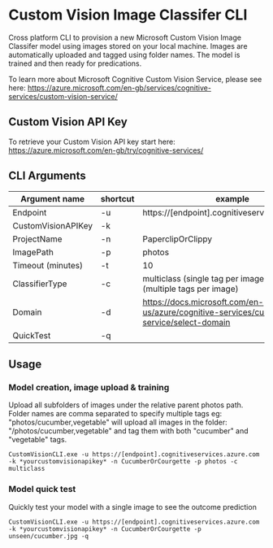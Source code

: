 # Custom Vision Image Classifer CLI
Cross platform CLI to provision a new Microsoft Custom Vision Image Classifer model using images stored on your local machine.  Images are automatically uploaded and tagged using folder names.  The model is trained and then ready for predications.

To learn more about Microsoft Cognitive Custom Vision Service, please see here: https://azure.microsoft.com/en-gb/services/cognitive-services/custom-vision-service/

## Custom Vision API Key
To retrieve your Custom Vision API key start here: https://azure.microsoft.com/en-gb/try/cognitive-services/

## CLI Arguments

| Argument name | shortcut | example |
|----|----|----|
| Endpoint | -u | https://[endpoint].cognitiveservices.azure.com | 
| CustomVisionAPIKey | -k | |
| ProjectName | -n | PaperclipOrClippy | 
| ImagePath | -p | photos |
| Timeout (minutes) | -t | 10 |
| ClassifierType | -c | multiclass (single tag per image) or multilabel (multiple tags per image) |
| Domain | -d | https://docs.microsoft.com/en-us/azure/cognitive-services/custom-vision-service/select-domain |
| QuickTest | -q | |

## Usage

### Model creation, image upload & training
Upload all subfolders of images under the relative parent photos path.  Folder names are comma separated to specify multiple tags eg:
"photos/cucumber,vegetable" will upload all images in the folder: "/photos/cucumber,vegetable" and tag them with both "cucumber" and "vegetable" tags.
```
CustomVisionCLI.exe -u https://[endpoint].cognitiveservices.azure.com -k *yourcustomvisionapikey* -n CucumberOrCourgette -p photos -c multiclass
```

### Model quick test
Quickly test your model with a single image to see the outcome prediction

```
CustomVisionCLI.exe -u https://[endpoint].cognitiveservices.azure.com -k *yourcustomvisionapikey* -n CucumberOrCourgette -p unseen/cucumber.jpg -q
```





